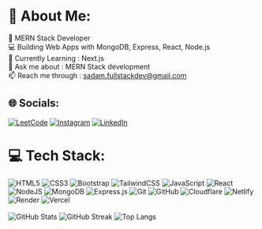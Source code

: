 # 💫 About Me:
🚀 MERN Stack Developer  <br>💻 Building Web Apps with MongoDB, Express, React, Node.js  <br>🌱 Currently Learning : Next.js <br>💬 Ask me about : MERN Stack development  <br>📫 Reach me through : sadam.fullstackdev@gmail.com


## 🌐 Socials:
[![LeetCode](https://img.shields.io/badge/LeetCode-%23FFA116.svg?logo=leetcode&logoColor=white)](https://leetcode.com/u/sadam_muneer/) 
[![Instagram](https://img.shields.io/badge/Instagram-%23E4405F.svg?logo=Instagram&logoColor=white)](https://instagram.com/https://www.instagram.com/sadam_muneer) [![LinkedIn](https://img.shields.io/badge/LinkedIn-%230077B5.svg?logo=linkedin&logoColor=white)](https://linkedin.com/in/https://www.linkedin.com/in/muhammad-sadam-muneer) 


# 💻 Tech Stack:
![HTML5](https://img.shields.io/badge/html5-%23E34F26.svg?style=for-the-badge&logo=html5&logoColor=white) ![CSS3](https://img.shields.io/badge/css3-%231572B6.svg?style=for-the-badge&logo=css3&logoColor=white) ![Bootstrap](https://img.shields.io/badge/bootstrap-%238511FA.svg?style=for-the-badge&logo=bootstrap&logoColor=white) ![TailwindCSS](https://img.shields.io/badge/tailwindcss-%2338B2AC.svg?style=for-the-badge&logo=tailwind-css&logoColor=white) ![JavaScript](https://img.shields.io/badge/javascript-%23323330.svg?style=for-the-badge&logo=javascript&logoColor=%23F7DF1E) ![React](https://img.shields.io/badge/react-%2320232a.svg?style=for-the-badge&logo=react&logoColor=%2361DAFB) ![NodeJS](https://img.shields.io/badge/node.js-6DA55F?style=for-the-badge&logo=node.js&logoColor=white) ![MongoDB](https://img.shields.io/badge/MongoDB-%234ea94b.svg?style=for-the-badge&logo=mongodb&logoColor=white) ![Express.js](https://img.shields.io/badge/express.js-%23404d59.svg?style=for-the-badge&logo=express&logoColor=%2361DAFB) ![Git](https://img.shields.io/badge/git-%23F05033.svg?style=for-the-badge&logo=git&logoColor=white) ![GitHub](https://img.shields.io/badge/github-%23121011.svg?style=for-the-badge&logo=github&logoColor=white) ![Cloudflare](https://img.shields.io/badge/Cloudflare-F38020?style=for-the-badge&logo=Cloudflare&logoColor=white) ![Netlify](https://img.shields.io/badge/netlify-%23000000.svg?style=for-the-badge&logo=netlify&logoColor=#00C7B7) ![Render](https://img.shields.io/badge/Render-%46E3B7.svg?style=for-the-badge&logo=render&logoColor=white) ![Vercel](https://img.shields.io/badge/vercel-%23000000.svg?style=for-the-badge&logo=vercel&logoColor=white) <br>  
![GitHub Stats](https://github-readme-stats-sigma-five.vercel.app/api?username=sadam-codes&theme=dark&hide_border=false&include_all_commits=true&count_private=true&v=12345)
![GitHub Streak](https://github-readme-streak-stats.herokuapp.com?user=sadam-codes&theme=dark)
![Top Langs](https://github-readme-stats-sigma-five.vercel.app/api/top-langs/?username=sadam-codes&theme=dark&hide_border=false&include_all_commits=true&count_private=true&layout=compact&v=4)  




